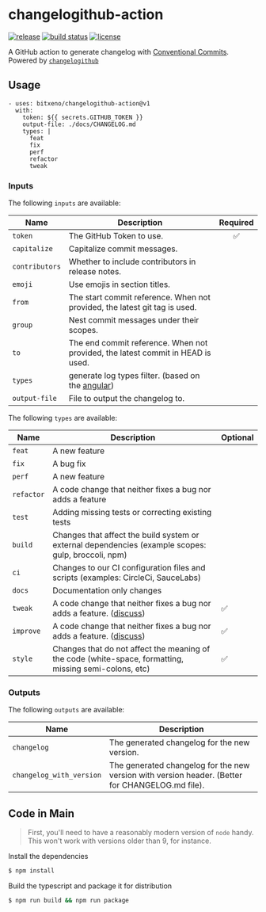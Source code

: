 
# changelogithub-action

[![release](https://img.shields.io/github/v/release/bitxeno/changelogithub-action)](https://github.com/bitxeno/changelogithub-action/releases)
[![build status](https://github.com/bitxeno/changelogithub-action/actions/workflows/build.yml/badge.svg)](https://github.com/bitxeno/changelogithub-action/actions)
[![license](https://img.shields.io/github/license/bitxeno/changelogithub-action)](https://github.com/bitxeno/changelogithub-action/main/LICENSE) 

A GitHub action to generate changelog with [Conventional Commits](https://www.conventionalcommits.org/). Powered by [`changelogithub`](https://github.com/antfu/changelogithub)

## Usage

```
- uses: bitxeno/changelogithub-action@v1
  with:
    token: ${{ secrets.GITHUB_TOKEN }}
    output-file: ./docs/CHANGELOG.md
    types: |
      feat
      fix
      perf
      refactor
      tweak
```

### Inputs

The following `inputs` are available:

| Name           | Description                                                                     | Required |
| -------------- | ------------------------------------------------------------------------------- | :------: |
| `token`        | The GitHub Token to use.                                                        |    ✅    |
| `capitalize`   | Capitalize commit messages.                                                     |          |
| `contributors` | Whether to include contributors in release notes.                               |          |
| `emoji`        | Use emojis in section titles.                                                   |          |
| `from`         | The start commit reference. When not provided, the latest git tag is used.      |          |
| `group`        | Nest commit messages under their scopes.                                        |          |
| `to`           | The end commit reference. When not provided, the latest commit in HEAD is used. |          |
| `types`        | generate log types filter.  (based on the [angular](https://github.com/angular/angular/blob/main/CONTRIBUTING.md#commit))                                                    |          |
| `output-file`  | File to output the changelog to.                                                |          |


The following `types` are available:

| Name        | Description             | Optional | 
| ----------- | ----------------------- | -------- |
| `feat`      | A new feature           | 
| `fix`       | A bug fix               | 
| `perf`      | A new feature           | 
| `refactor`  | A code change that neither fixes a bug nor adds a feature           | 
| `test`      | Adding missing tests or correcting existing tests           | 
| `build`     | Changes that affect the build system or external dependencies (example scopes: gulp, broccoli, npm)           | 
| `ci`        | Changes to our CI configuration files and scripts (examples: CircleCi, SauceLabs)          | 
| `docs`      | Documentation only changes           | 
| `tweak`     | A code change that neither fixes a bug nor adds a feature. ([discuss](https://github.com/conventional-commits/conventionalcommits.org/issues/78))          |    ✅    | 
| `improve`   | A code change that neither fixes a bug nor adds a feature. ([discuss](https://github.com/conventional-commits/conventionalcommits.org/issues/78))           |    ✅    | 
| `style`     | Changes that do not affect the meaning of the code (white-space, formatting, missing semi-colons, etc)           |    ✅    |



### Outputs

The following `outputs` are available:

| Name                        | Description                                                                                      |
| --------------------------- | ------------------------------------------------------------------------------------------------ | 
| `changelog`                 | The generated changelog for the new version.                                                     | 
| `changelog_with_version`    | The generated changelog for the new version with version header. (Better for CHANGELOG.md file). |

## Code in Main

> First, you'll need to have a reasonably modern version of `node` handy. This won't work with versions older than 9, for instance.

Install the dependencies  
```bash
$ npm install
```

Build the typescript and package it for distribution
```bash
$ npm run build && npm run package
```


